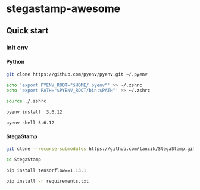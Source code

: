# stegastamp-awesome

## Quick start

### Init env

#### Python

```sh
git clone https://github.com/pyenv/pyenv.git ~/.pyenv
```

```sh
echo 'export PYENV_ROOT="$HOME/.pyenv"' >> ~/.zshrc
echo 'export PATH="$PYENV_ROOT/bin:$PATH"' >> ~/.zshrc
```

```sh
source ./.zshrc
```

```sh
pyenv install  3.6.12

pyenv shell 3.6.12
```


#### StegaStamp

```sh
git clone --recurse-submodules https://github.com/tancik/StegaStamp.git

cd StegaStamp
```

```sh
pip install tensorflow==1.13.1

pip install -r requirements.txt
```


